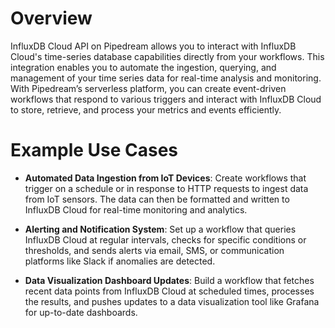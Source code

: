 # Overview

InfluxDB Cloud API on Pipedream allows you to interact with InfluxDB Cloud's time-series database capabilities directly from your workflows. This integration enables you to automate the ingestion, querying, and management of your time series data for real-time analysis and monitoring. With Pipedream’s serverless platform, you can create event-driven workflows that respond to various triggers and interact with InfluxDB Cloud to store, retrieve, and process your metrics and events efficiently.

# Example Use Cases

- **Automated Data Ingestion from IoT Devices**: Create workflows that trigger on a schedule or in response to HTTP requests to ingest data from IoT sensors. The data can then be formatted and written to InfluxDB Cloud for real-time monitoring and analytics.

- **Alerting and Notification System**: Set up a workflow that queries InfluxDB Cloud at regular intervals, checks for specific conditions or thresholds, and sends alerts via email, SMS, or communication platforms like Slack if anomalies are detected.

- **Data Visualization Dashboard Updates**: Build a workflow that fetches recent data points from InfluxDB Cloud at scheduled times, processes the results, and pushes updates to a data visualization tool like Grafana for up-to-date dashboards.
